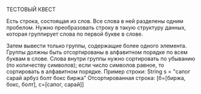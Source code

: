 ТЕСТОВЫЙ КВЕСТ 


Есть строка, состоящая из слов. Все слова в ней разделены одним пробелом. Нужно преобразовать строку в такую структуру данных, которая группирует слова по первой букве в слове.

Затем вывести только группы, содержащие более одного элемента. Группы должны быть отсортированы в алфавитном порядке по всем буквам в слове.
Слова внутри группы нужно сортировать по убыванию (по количеству символов); если число символов равное, то сортировать в алфавитном порядке.
Пример строки: String s = "сапог сарай арбуз болт бокс биржа"
Отсортированная строка: [б=[биржа, бокс, болт], c=[caпог, сарай]]
